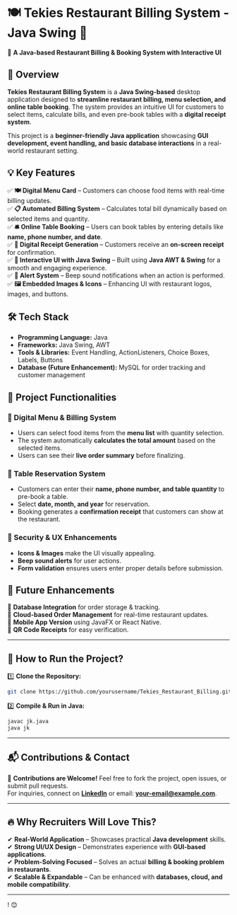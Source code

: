 # **🍽️ Tekies Restaurant Billing System - Java Swing 🍕**  
🔗 **A Java-based Restaurant Billing & Booking System with Interactive UI**  

## **📌 Overview**  
**Tekies Restaurant Billing System** is a **Java Swing-based** desktop application designed to **streamline restaurant billing, menu selection, and online table booking**. The system provides an intuitive UI for customers to select items, calculate bills, and even pre-book tables with a **digital receipt system**.  

This project is a **beginner-friendly Java application** showcasing **GUI development, event handling, and basic database interactions** in a real-world restaurant setting.  

## **💡 Key Features**  
✅ **🍽️ Digital Menu Card** – Customers can choose food items with real-time billing updates.  
✅ **📋 Automated Billing System** – Calculates total bill dynamically based on selected items and quantity.  
✅ **🛎️ Online Table Booking** – Users can book tables by entering details like **name, phone number, and date**.  
✅ **📜 Digital Receipt Generation** – Customers receive an **on-screen receipt** for confirmation.  
✅ **🎨 Interactive UI with Java Swing** – Built using **Java AWT & Swing** for a smooth and engaging experience.  
✅ **🔔 Alert System** – Beep sound notifications when an action is performed.  
✅ **🖼️ Embedded Images & Icons** – Enhancing UI with restaurant logos, images, and buttons.  

## **🛠️ Tech Stack**  
- **Programming Language:** Java  
- **Frameworks:** Java Swing, AWT  
- **Tools & Libraries:** Event Handling, ActionListeners, Choice Boxes, Labels, Buttons  
- **Database (Future Enhancement):** MySQL for order tracking and customer management  

## **🎯 Project Functionalities**  
### **🔹 Digital Menu & Billing System**  
- Users can select food items from the **menu list** with quantity selection.  
- The system automatically **calculates the total amount** based on the selected items.  
- Users can see their **live order summary** before finalizing.  

### **🔹 Table Reservation System**  
- Customers can enter their **name, phone number, and table quantity** to pre-book a table.  
- Select **date, month, and year** for reservation.  
- Booking generates a **confirmation receipt** that customers can show at the restaurant.  

### **🔹 Security & UX Enhancements**  
- **Icons & Images** make the UI visually appealing.  
- **Beep sound alerts** for user actions.  
- **Form validation** ensures users enter proper details before submission.  

## **📌 Future Enhancements**  
🔹 **Database Integration** for order storage & tracking.  
🔹 **Cloud-based Order Management** for real-time restaurant updates.  
🔹 **Mobile App Version** using JavaFX or React Native.  
🔹 **QR Code Receipts** for easy verification.  

---

## **🚀 How to Run the Project?**  
1️⃣ **Clone the Repository:**  
   ```bash
   git clone https://github.com/yourusername/Tekies_Restaurant_Billing.git
   ```
2️⃣ **Compile & Run in Java:**  
   ```bash
   javac jk.java
   java jk
   ```

---

## **📬 Contributions & Contact**  
🤝 **Contributions are Welcome!** Feel free to fork the project, open issues, or submit pull requests.  
For inquiries, connect on **[LinkedIn](https://linkedin.com/in/yourprofile)** or email: **your-email@example.com**.  

---

## **🔥 Why Recruiters Will Love This?**  
✔ **Real-World Application** – Showcases practical **Java development** skills.  
✔ **Strong UI/UX Design** – Demonstrates experience with **GUI-based applications**.  
✔ **Problem-Solving Focused** – Solves an actual **billing & booking problem in restaurants**.  
✔ **Scalable & Expandable** – Can be enhanced with **databases, cloud, and mobile compatibility**.  

---

  

! 😊
